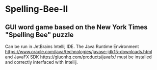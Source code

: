 # Spelling-Bee-II
## GUI word game based on the New York Times "Spelling Bee" puzzle

Can be run in JetBrains Intellij IDE. The Java Runtime Environment <https://www.oracle.com/java/technologies/javase-jdk15-downloads.html> and JavaFX SDK <https://gluonhq.com/products/javafx/> must be installed and correctly interfaced with Intellij. 
